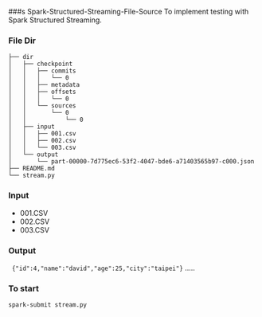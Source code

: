 ###s Spark-Structured-Streaming-File-Source
To implement testing with Spark Structured Streaming.

### File Dir
```
├── dir
│   ├── checkpoint
│   │   ├── commits
│   │   │   └── 0
│   │   ├── metadata
│   │   ├── offsets
│   │   │   └── 0
│   │   └── sources
│   │       └── 0
│   │           └── 0
│   ├── input
│   │   ├── 001.csv
│   │   ├── 002.csv
│   │   └── 003.csv
│   └── output
│       └── part-00000-7d775ec6-53f2-4047-bde6-a71403565b97-c000.json
├── README.md
└── stream.py

```
### Input
* 001.CSV
* 002.CSV
* 003.CSV

### Output
``` {"id":4,"name":"david","age":25,"city":"taipei"}```
.....

### To start
` spark-submit stream.py `

